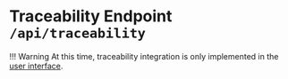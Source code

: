 # Traceability Endpoint `/api/traceability`

!!! Warning
    At this time, traceability integration is only implemented in the [user interface](https://console.cannlytics.com).

<!-- TODO: Describe implemented endpoints: -->
<!--
  /traceability/delete-license
  /traceability/employees/<license_number>
  /traceability/items
  /traceability/items/<item_id>
  /traceability/lab-tests
  /traceability/lab-tests/<test_id>
  /traceability/locations
  /traceability/locations/<area_id>
  /traceability/packages
  /traceability/packages/<package_id>
  /traceability/strains
  /traceability/strains/<strain_id>
  /traceability/transfers
  /traceability/transfers<transfer_id>
-->
